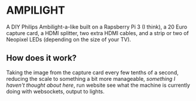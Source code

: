 # AMPILIGHT

A DIY Philips Ambilight-a-like built on a Rapsberry Pi 3 (I think), a 20 Euro capture card, a HDMI splitter, two extra HDMI cables, and a strip or two of Neopixel LEDs (depending on the size of your TV).

## How does it work?

Taking the image from the capture card every few tenths of a second, reducing the scale to something a bit more manageable, *something I haven't thought about here*, run website see what the machine is currently doing with websockets, output to lights.